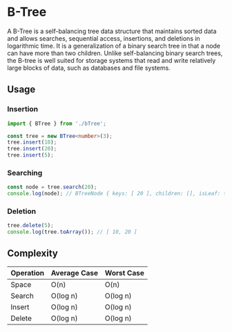 # B-Tree

A B-Tree is a self-balancing tree data structure that maintains sorted data and allows searches, sequential access, insertions, and deletions in logarithmic time. It is a generalization of a binary search tree in that a node can have more than two children. Unlike self-balancing binary search trees, the B-tree is well suited for storage systems that read and write relatively large blocks of data, such as databases and file systems.

## Usage

### Insertion

```typescript
import { BTree } from './bTree';

const tree = new BTree<number>(3);
tree.insert(10);
tree.insert(20);
tree.insert(5);
```

### Searching

```typescript
const node = tree.search(20);
console.log(node); // BTreeNode { keys: [ 20 ], children: [], isLeaf: true }
```

### Deletion

```typescript
tree.delete(5);
console.log(tree.toArray()); // [ 10, 20 ]
```

## Complexity

| Operation     | Average Case | Worst Case   |
| ------------- | ------------ | ------------ |
| Space         | O(n)         | O(n)         |
| Search        | O(log n)     | O(log n)     |
| Insert        | O(log n)     | O(log n)     |
| Delete        | O(log n)     | O(log n)     |
